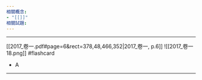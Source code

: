 ```yaml
---
相關概念: 
- "[[]]"
相關試題:
---
```


---

 

[[2017_卷一.pdf#page=6&rect=378,48,466,352|2017_卷一, p.6]]
 ![[2017_卷一 18.png]] #flashcard 
* A
---
<!--ID: 1730855063017-->

